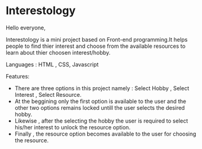 # Interestology

Hello everyone,

Interestology is a mini project based on Front-end programming.It helps people to find thier interest and choose from the available resources to learn about thier choosen interest/hobby.

Languages : HTML , CSS, Javascript

Features:
 - There are three options in this project namely : Select Hobby , Select Interest , Select Resource.
 - At the beggining only the first option is available to the user and the other two options remains locked untill the user selects the desired hobby.
 - Likewise , after the selecting the hobby the user is required to select his/her interest to unlock the resource option.
 - Finally , the resource option becomes available to the user for choosing the resource.
 
